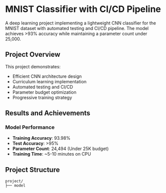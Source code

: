 # MNIST Classifier with CI/CD Pipeline

A deep learning project implementing a lightweight CNN classifier for the MNIST dataset with automated testing and CI/CD pipeline. The model achieves >93% accuracy while maintaining a parameter count under 25,000.

## Project Overview

This project demonstrates:
- Efficient CNN architecture design
- Curriculum learning implementation
- Automated testing and CI/CD
- Parameter budget optimization
- Progressive training strategy

## Results and Achievements

### Model Performance
- **Training Accuracy**: 93.98%
- **Test Accuracy**: >95%
- **Parameter Count**: 24,494 (Under 25K budget)
- **Training Time**: ~5-10 minutes on CPU

## Project Structure

```
project/
├── model